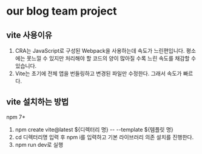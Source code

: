 # our blog team project

## vite 사용이유

1. CRA는 JavaScript로 구성된 Webpack을 사용하는데 속도가 느린편입니다. 평소에는 못느낄 수 있지만 처리해야 할 코드의 양이 많아질 수록 느린 속도를 채감할 수 있습니다.
2. Vite는 초기에 전체 앱을 번들링하고 변경된 파일만 수정한다. 그래서 속도가 빠르다.

## vite 설치하는 방법

npm 7+

1. npm create vite@latest ${디렉터리 명} -- --template ${템플릿 명}
2. cd 디렉터리명 입력 후 npm i를 입력하고 기본 라이브러리 의존 설치를 진행한다.
3. npm run dev로 실행
